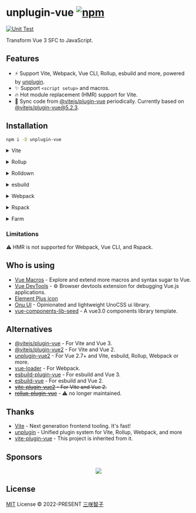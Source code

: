 # unplugin-vue [![npm](https://img.shields.io/npm/v/unplugin-vue.svg)](https://npmjs.com/package/unplugin-vue)

[![Unit Test](https://github.com/unplugin/unplugin-vue/actions/workflows/unit-test.yml/badge.svg)](https://github.com/unplugin/unplugin-vue/actions/workflows/unit-test.yml)

Transform Vue 3 SFC to JavaScript.

## Features

- ⚡️ Support Vite, Webpack, Vue CLI, Rollup, esbuild and more, powered by [unplugin](https://github.com/unjs/unplugin).
- ✨ Support `<script setup>` and macros.
- 🔥 Hot module replacement (HMR) support for Vite.
- 🔄 Sync code from [@vitejs/plugin-vue](https://github.com/vitejs/vite-plugin-vue/tree/main/packages/plugin-vue) periodically.
  Currently based on [@vitejs/plugin-vue@5.2.3](https://github.com/vitejs/vite-plugin-vue/tree/plugin-vue@5.2.3/packages/plugin-vue).

## Installation

```bash
npm i -D unplugin-vue
```

<details>
<summary>Vite</summary><br>

```ts
// vite.config.ts
import Vue from 'unplugin-vue/vite'

export default defineConfig({
  plugins: [Vue()],
})
```

<br></details>

<details>
<summary>Rollup</summary><br>

```ts
// rollup.config.js
import Vue from 'unplugin-vue/rollup'

export default {
  plugins: [Vue()],
}
```

<br></details>

<details>
<summary>Rolldown</summary><br>

```ts
// rolldown.config.js
import Vue from 'unplugin-vue/rolldown'

export default {
  plugins: [Vue()],
}
```

<br></details>

<details>
<summary>esbuild</summary><br>

```ts
import { build } from 'esbuild'
import Vue from 'unplugin-vue/esbuild'

build({
  plugins: [Vue()],
})
```

<br></details>

<details>
<summary>Webpack</summary><br>

```js
// webpack.config.js
import Vue from 'unplugin-vue/webpack'

export default {
  /* ... */
  plugins: [Vue()],
}
```

<br></details>

<details>
<summary>Rspack</summary><br>

```ts
// rspack.config.js
import Vue from 'unplugin-vue/rspack'

export default {
  /* ... */
  plugins: [Vue()],
}
```

<br></details>

<details>
<summary>Farm</summary><br>

```ts
// farm.config.ts
import Vue from 'unplugin-vue/farm'

export default {
  /* ... */
  plugins: [Vue()],
}
```

<br></details>

### Limitations

⚠️ HMR is not supported for Webpack, Vue CLI, and Rspack.

## Who is using

- [Vue Macros](https://github.com/vue-macros/vue-macros) - Explore and extend more macros and syntax sugar to Vue.
- [Vue DevTools](https://github.com/vuejs/devtools) - ⚙️ Browser devtools extension for debugging Vue.js applications.
- [Element Plus icon](https://github.com/element-plus/element-plus-icons)
- [Onu UI](https://github.com/onu-ui/onu-ui) - Opinionated and lightweight UnoCSS ui library.
- [vue-components-lib-seed](https://github.com/zouhangwithsweet/vue-components-lib-seed) - A vue3.0 components library template.

## Alternatives

- [@vitejs/plugin-vue](https://github.com/vitejs/vite-plugin-vue/tree/main/packages/plugin-vue) - For Vite and Vue 3.
- [@vitejs/plugin-vue2](https://github.com/vitejs/vite-plugin-vue2) - For Vite and Vue 2.
- [unplugin-vue2](https://github.com/unplugin/unplugin-vue2) - For Vue 2.7+ and Vite, esbuild, Rollup, Webpack or more.
- [vue-loader](https://github.com/vuejs/vue-loader) - For Webpack.
- [esbuild-plugin-vue](https://github.com/egoist/esbuild-plugin-vue) - For esbuild and Vue 3.
- [esbuild-vue](https://github.com/apeschar/esbuild-vue) - For esbuild and Vue 2.
- ~~[vite-plugin-vue2](https://github.com/underfin/vite-plugin-vue2) - For Vite and Vue 2.~~
- ~~[rollup-plugin-vue](https://github.com/vuejs/rollup-plugin-vue)~~ - ⚠️ no longer maintained.

## Thanks

- [Vite](https://github.com/vitejs/vite) - Next generation frontend tooling. It's fast!
- [unplugin](https://github.com/unjs/unplugin) - Unified plugin system for Vite, Rollup, Webpack, and more
- [vite-plugin-vue](https://github.com/vitejs/vite-plugin-vue) - This project is inherited from it.

## Sponsors

<p align="center">
  <a href="https://cdn.jsdelivr.net/gh/sxzz/sponsors/sponsors.svg">
    <img src='https://cdn.jsdelivr.net/gh/sxzz/sponsors/sponsors.svg'/>
  </a>
</p>

## License

[MIT](./LICENSE) License © 2022-PRESENT [三咲智子](https://github.com/sxzz)
